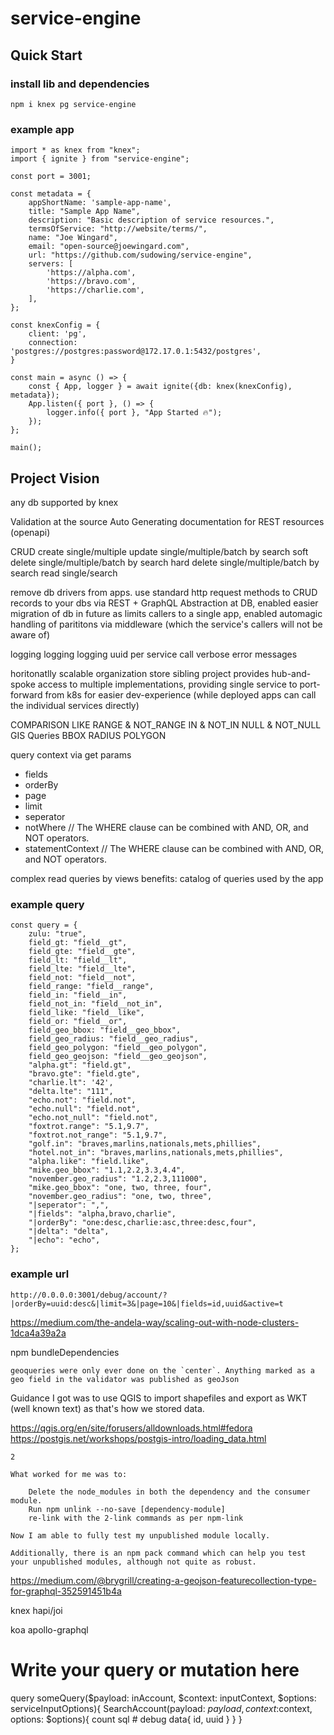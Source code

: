 # service-engine


## Quick Start

### install lib and dependencies
```
npm i knex pg service-engine
```

### example app
```
import * as knex from "knex";
import { ignite } from "service-engine";

const port = 3001;

const metadata = {
    appShortName: 'sample-app-name',
    title: "Sample App Name",
    description: "Basic description of service resources.",
    termsOfService: "http://website/terms/",
    name: "Joe Wingard",
    email: "open-source@joewingard.com",
    url: "https://github.com/sudowing/service-engine",
    servers: [
        'https://alpha.com',
        'https://bravo.com',
        'https://charlie.com',
    ],
};

const knexConfig = {
    client: 'pg',
    connection: 'postgres://postgres:password@172.17.0.1:5432/postgres',
}

const main = async () => {
    const { App, logger } = await ignite({db: knex(knexConfig), metadata});
    App.listen({ port }, () => {
        logger.info({ port }, "App Started 🔥");
    });
};

main();
```

## Project Vision

any db supported by knex

Validation at the source
Auto Generating documentation for REST resources (openapi)

CRUD
    create single/multiple
    update single/multiple/batch by search
    soft delete single/multiple/batch by search
    hard delete single/multiple/batch by search
    read single/search


remove db drivers from apps. use standard http request methods to CRUD records to your dbs via REST + GraphQL
Abstraction at DB, enabled easier migration of db in future as limits callers to a single app, enabled automagic handling of parititons via middleware (which the service's callers will not be aware of)

logging logging logging
uuid per service call
verbose error messages

horitonatlly scalable organization store
    sibling project provides hub-and-spoke access to multiple implementations, providing single service to port-forward from k8s for easier dev-experience (while deployed apps can call the individual services directly)


COMPARISON
LIKE
RANGE & NOT_RANGE
IN & NOT_IN
NULL & NOT_NULL
GIS Queries
    BBOX
    RADIUS
    POLYGON


query context via get params
 - fields
 - orderBy
 - page
 - limit
 - seperator
 - notWhere // The WHERE clause can be combined with AND, OR, and NOT operators.
 - statementContext // The WHERE clause can be combined with AND, OR, and NOT operators.

complex read queries by views
    benefits:
        catalog of queries used by the app


















  
  
### example query

```
const query = {
    zulu: "true",
    field_gt: "field__gt",
    field_gte: "field__gte",
    field_lt: "field__lt",
    field_lte: "field__lte",
    field_not: "field__not",
    field_range: "field__range",
    field_in: "field__in",
    field_not_in: "field__not_in",
    field_like: "field__like",
    field_or: "field__or",
    field_geo_bbox: "field__geo_bbox",
    field_geo_radius: "field__geo_radius",
    field_geo_polygon: "field__geo_polygon",
    field_geo_geojson: "field__geo_geojson",
    "alpha.gt": "field.gt",
    "bravo.gte": "field.gte",
    "charlie.lt": '42',
    "delta.lte": "111",
    "echo.not": "field.not",
    "echo.null": "field.not",
    "echo.not_null": "field.not",
    "foxtrot.range": "5.1,9.7",
    "foxtrot.not_range": "5.1,9.7",
    "golf.in": "braves,marlins,nationals,mets,phillies",
    "hotel.not_in": "braves,marlins,nationals,mets,phillies",
    "alpha.like": "field.like",
    "mike.geo_bbox": "1.1,2.2,3.3,4.4",
    "november.geo_radius": "1.2,2.3,111000",
    "mike.geo_bbox": "one, two, three, four",
    "november.geo_radius": "one, two, three",
    "|seperator": ",",
    "|fields": "alpha,bravo,charlie",
    "|orderBy": "one:desc,charlie:asc,three:desc,four",
    "|delta": "delta",
    "|echo": "echo",
};
```

### example url
```
http://0.0.0.0:3001/debug/account/?|orderBy=uuid:desc&|limit=3&|page=10&|fields=id,uuid&active=t
```


https://medium.com/the-andela-way/scaling-out-with-node-clusters-1dca4a39a2a


npm bundleDependencies


```
geoqueries were only ever done on the `center`. Anything marked as a geo field in the validator was published as geoJson
```
Guidance I got was to use QGIS to import shapefiles and export as WKT (well known text) as that's how we stored data.

https://qgis.org/en/site/forusers/alldownloads.html#fedora
https://postgis.net/workshops/postgis-intro/loading_data.html


```
2

What worked for me was to:

    Delete the node_modules in both the dependency and the consumer module.
    Run npm unlink --no-save [dependency-module]
    re-link with the 2-link commands as per npm-link

Now I am able to fully test my unpublished module locally.

Additionally, there is an npm pack command which can help you test your unpublished modules, although not quite as robust.
```



https://medium.com/@brygrill/creating-a-geojson-featurecollection-type-for-graphql-352591451b4a




knex
hapi/joi

koa
apollo-graphql




# Write your query or mutation here
query someQuery($payload: inAccount, $context: inputContext, $options: serviceInputOptions){
  SearchAccount(payload: $payload, context:$context, options: $options){
    count
    sql
    # debug
    data{
      id,
      uuid
    }
  }
}
